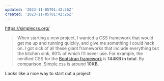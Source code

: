 ```yaml
---
updated: '2023-11-05T01:42:26Z'
created: '2023-11-05T01:42:26Z'
---
```

https://simplecss.org/

> When starting a new project, I wanted a CSS framework that would get me up and running quickly, and give me something I could hack on. I got sick of all these giant frameworks that include everything but the kitchen sink, 90% of which I’ll never use. For example, the minified CSS for the [Bootstrap framework](https://getbootstrap.com/) is **144KB in total**. By comparison, Simple.css is around **10KB**.

Looks like a nice way to start out a project